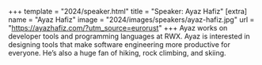 +++
template = "2024/speaker.html"
title = "Speaker: Ayaz Hafiz"
[extra]
  name = "Ayaz Hafiz"
  image = "2024/images/speakers/ayaz-hafiz.jpg"
  url = "https://ayazhafiz.com/?utm_source=eurorust"
+++
Ayaz works on developer tools and programming languages at RWX. Ayaz is interested in designing tools that make software engineering more productive for everyone. He’s also a huge fan of hiking, rock climbing, and skiing.